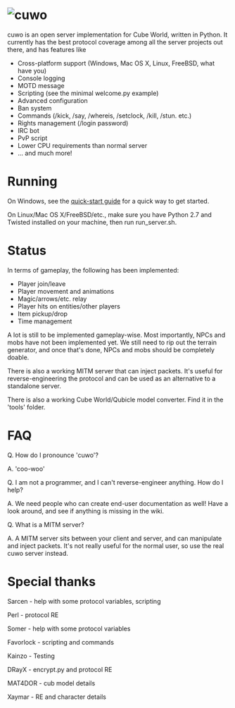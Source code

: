 ![cuwo](http://mp2.dk/cuwo/logo.png)
====

cuwo is an open server implementation for Cube World, written in Python.
It currently has the best protocol coverage among all the server projects out
there, and has features like

* Cross-platform support (Windows, Mac OS X, Linux, FreeBSD, what have you)
* Console logging
* MOTD message
* Scripting (see the minimal welcome.py example)
* Advanced configuration
* Ban system
* Commands (/kick, /say, /whereis, /setclock, /kill, /stun. etc.)
* Rights management (/login password)
* IRC bot
* PvP script
* Lower CPU requirements than normal server
* ... and much more!

Running
=======

On Windows, see the 
[quick-start guide](https://github.com/matpow2/cuwo/wiki/Quickstart) for a 
quick way to get started.

On Linux/Mac OS X/FreeBSD/etc., make sure you have Python 2.7 and Twisted
installed on your machine, then run run_server.sh. 

Status
======

In terms of gameplay, the following has been implemented:
* Player join/leave
* Player movement and animations
* Magic/arrows/etc. relay
* Player hits on entities/other players
* Item pickup/drop
* Time management

A lot is still to be implemented gameplay-wise. Most importantly, NPCs and mobs
have not been implemented yet. We still need to rip out the terrain generator,
and once that's done, NPCs and mobs should be completely doable.

There is also a working MITM server that can inject packets. It's useful for
reverse-engineering the protocol and can be used as an alternative to a
standalone server.

There is also a working Cube World/Qubicle model converter. Find it in the 
'tools' folder.

FAQ
===

Q. How do I pronounce 'cuwo'?

A. 'coo-woo'

Q. I am not a programmer, and I can't reverse-engineer anything. How do I help?

A. We need people who can create end-user documentation as well! Have a look
   around, and see if anything is missing in the wiki.

Q. What is a MITM server?

A. A MITM server sits between your client and server, and can manipulate
   and inject packets. It's not really useful for the normal user, so use the
   real cuwo server instead.

Special thanks
==============

Sarcen - help with some protocol variables, scripting

Perl - protocol RE

Somer - help with some protocol variables

Favorlock - scripting and commands

Kainzo - Testing

DRayX - encrypt.py and protocol RE

MAT4DOR - cub model details

Xaymar - RE and character details